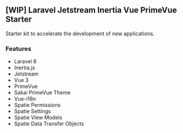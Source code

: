 ## [WIP] Laravel Jetstream Inertia Vue PrimeVue Starter

Starter kit to accelerate the development of new applications.

### Features
* Laravel 8
* Inertia.js
* Jetstream
* Vue 3
* PrimeVue
* Sakai PrimeVue Theme
* Vue-i18n
* Spatie Permissions
* Spatie Settings
* Spatie View Models
* Spatie Data Transfer Objects
